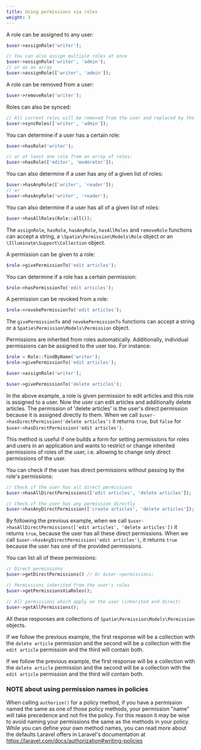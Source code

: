 ```yaml
---
title: Using permissions via roles
weight: 3
---
```


A role can be assigned to any user:

```php
$user->assignRole('writer');

// You can also assign multiple roles at once
$user->assignRole('writer', 'admin');
// or as an array
$user->assignRole(['writer', 'admin']);
```

A role can be removed from a user:

```php
$user->removeRole('writer');
```

Roles can also be synced:

```php
// All current roles will be removed from the user and replaced by the array given
$user->syncRoles(['writer', 'admin']);
```

You can determine if a user has a certain role:

```php
$user->hasRole('writer');

// or at least one role from an array of roles:
$user->hasRole(['editor', 'moderator']);
```

You can also determine if a user has any of a given list of roles:

```php
$user->hasAnyRole(['writer', 'reader']);
// or
$user->hasAnyRole('writer', 'reader');
```

You can also determine if a user has all of a given list of roles:

```php
$user->hasAllRoles(Role::all());
```

The `assignRole`, `hasRole`, `hasAnyRole`, `hasAllRoles`  and `removeRole` functions can accept a
 string, a `\Spatie\Permission\Models\Role` object or an `\Illuminate\Support\Collection` object.

A permission can be given to a role:

```php
$role->givePermissionTo('edit articles');
```

You can determine if a role has a certain permission:

```php
$role->hasPermissionTo('edit articles');
```

A permission can be revoked from a role:

```php
$role->revokePermissionTo('edit articles');
```

The `givePermissionTo` and `revokePermissionTo` functions can accept a
string or a `Spatie\Permission\Models\Permission` object.


Permissions are inherited from roles automatically. 
Additionally, individual permissions can be assigned to the user too. 
For instance:

```php
$role = Role::findByName('writer');
$role->givePermissionTo('edit articles');

$user->assignRole('writer');

$user->givePermissionTo('delete articles');
```

In the above example, a role is given permission to edit articles and this role is assigned to a user. 
Now the user can edit articles and additionally delete articles. The permission of 'delete articles' is the user's direct permission because it is assigned directly to them.
When we call `$user->hasDirectPermission('delete articles')` it returns `true`, 
but `false` for `$user->hasDirectPermission('edit articles')`.

This method is useful if one builds a form for setting permissions for roles and users in an application and wants to restrict or change inherited permissions of roles of the user, i.e. allowing to change only direct permissions of the user.

You can check if the user has direct permissions without passing by the role's permissions:

```php
// Check if the user has all direct permissions
$user->hasAllDirectPermissions(['edit articles', 'delete articles']);

// Check if the user has any permission directly
$user->hasAnyDirectPermission(['create articles', 'delete articles']);
```
By following the previous example, when we call `$user->hasAllDirectPermissions(['edit articles', 'delete articles'])` 
it returns `true`, because the user has all these direct permissions. When we call
`$user->hasAnyDirectPermission('edit articles')`, it returns `true` because the user has one of the provided permissions.


You can list all of these permissions:

```php
// Direct permissions
$user->getDirectPermissions() // Or $user->permissions;

// Permissions inherited from the user's roles
$user->getPermissionsViaRoles();

// All permissions which apply on the user (inherited and direct)
$user->getAllPermissions();
```

All these responses are collections of `Spatie\Permission\Models\Permission` objects.



If we follow the previous example, the first response will be a collection with the `delete article` permission and 
the second will be a collection with the `edit article` permission and the third will contain both.

If we follow the previous example, the first response will be a collection with the `delete article` permission and 
the second will be a collection with the `edit article` permission and the third will contain both.



### NOTE about using permission names in policies

When calling `authorize()` for a policy method, if you have a permission named the same as one of those policy methods, your permission "name" will take precedence and not fire the policy. For this reason it may be wise to avoid naming your permissions the same as the methods in your policy. While you can define your own method names, you can read more about the defaults Laravel offers in Laravel's documentation at https://laravel.com/docs/authorization#writing-policies
